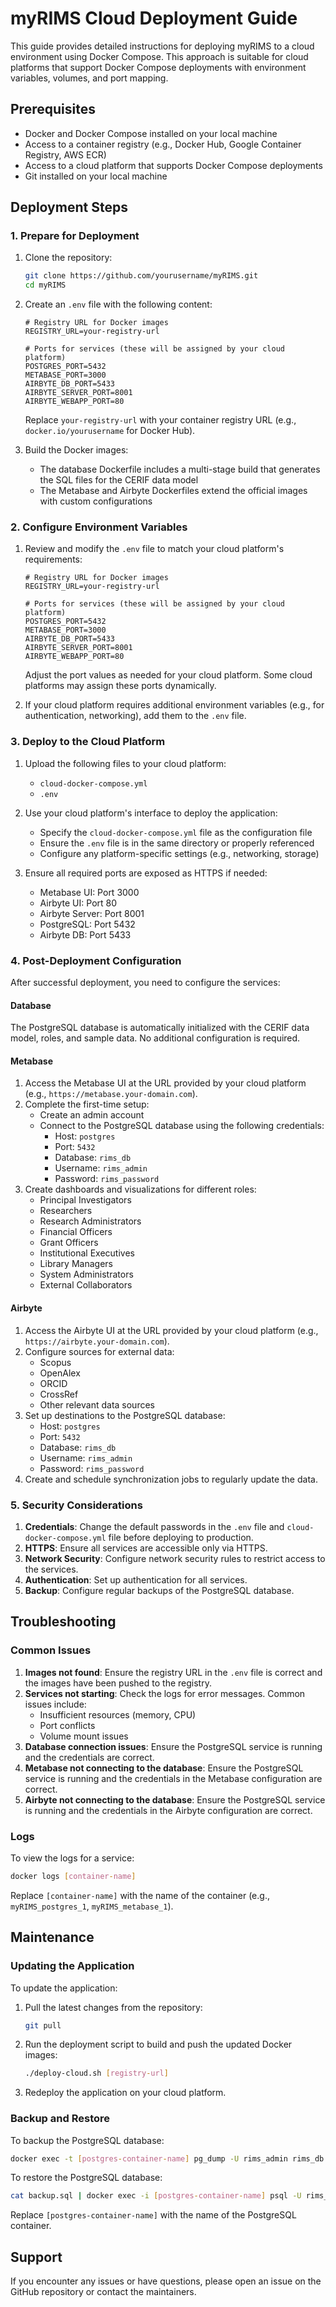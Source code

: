 # myRIMS Cloud Deployment Guide

This guide provides detailed instructions for deploying myRIMS to a cloud environment using Docker Compose. This approach is suitable for cloud platforms that support Docker Compose deployments with environment variables, volumes, and port mapping.

## Prerequisites

- Docker and Docker Compose installed on your local machine
- Access to a container registry (e.g., Docker Hub, Google Container Registry, AWS ECR)
- Access to a cloud platform that supports Docker Compose deployments
- Git installed on your local machine

## Deployment Steps

### 1. Prepare for Deployment

1. Clone the repository:
   ```bash
   git clone https://github.com/yourusername/myRIMS.git
   cd myRIMS
   ```

2. Create an `.env` file with the following content:
   ```
   # Registry URL for Docker images
   REGISTRY_URL=your-registry-url
   
   # Ports for services (these will be assigned by your cloud platform)
   POSTGRES_PORT=5432
   METABASE_PORT=3000
   AIRBYTE_DB_PORT=5433
   AIRBYTE_SERVER_PORT=8001
   AIRBYTE_WEBAPP_PORT=80
   ```

   Replace `your-registry-url` with your container registry URL (e.g., `docker.io/yourusername` for Docker Hub).

3. Build the Docker images:
   - The database Dockerfile includes a multi-stage build that generates the SQL files for the CERIF data model
   - The Metabase and Airbyte Dockerfiles extend the official images with custom configurations

### 2. Configure Environment Variables

1. Review and modify the `.env` file to match your cloud platform's requirements:
   ```
   # Registry URL for Docker images
   REGISTRY_URL=your-registry-url
   
   # Ports for services (these will be assigned by your cloud platform)
   POSTGRES_PORT=5432
   METABASE_PORT=3000
   AIRBYTE_DB_PORT=5433
   AIRBYTE_SERVER_PORT=8001
   AIRBYTE_WEBAPP_PORT=80
   ```

   Adjust the port values as needed for your cloud platform. Some cloud platforms may assign these ports dynamically.

2. If your cloud platform requires additional environment variables (e.g., for authentication, networking), add them to the `.env` file.

### 3. Deploy to the Cloud Platform

1. Upload the following files to your cloud platform:
   - `cloud-docker-compose.yml`
   - `.env`

2. Use your cloud platform's interface to deploy the application:
   - Specify the `cloud-docker-compose.yml` file as the configuration file
   - Ensure the `.env` file is in the same directory or properly referenced
   - Configure any platform-specific settings (e.g., networking, storage)

3. Ensure all required ports are exposed as HTTPS if needed:
   - Metabase UI: Port 3000
   - Airbyte UI: Port 80
   - Airbyte Server: Port 8001
   - PostgreSQL: Port 5432
   - Airbyte DB: Port 5433

### 4. Post-Deployment Configuration

After successful deployment, you need to configure the services:

#### Database

The PostgreSQL database is automatically initialized with the CERIF data model, roles, and sample data. No additional configuration is required.

#### Metabase

1. Access the Metabase UI at the URL provided by your cloud platform (e.g., `https://metabase.your-domain.com`).
2. Complete the first-time setup:
   - Create an admin account
   - Connect to the PostgreSQL database using the following credentials:
     - Host: `postgres`
     - Port: `5432`
     - Database: `rims_db`
     - Username: `rims_admin`
     - Password: `rims_password`
3. Create dashboards and visualizations for different roles:
   - Principal Investigators
   - Researchers
   - Research Administrators
   - Financial Officers
   - Grant Officers
   - Institutional Executives
   - Library Managers
   - System Administrators
   - External Collaborators

#### Airbyte

1. Access the Airbyte UI at the URL provided by your cloud platform (e.g., `https://airbyte.your-domain.com`).
2. Configure sources for external data:
   - Scopus
   - OpenAlex
   - ORCID
   - CrossRef
   - Other relevant data sources
3. Set up destinations to the PostgreSQL database:
   - Host: `postgres`
   - Port: `5432`
   - Database: `rims_db`
   - Username: `rims_admin`
   - Password: `rims_password`
4. Create and schedule synchronization jobs to regularly update the data.

### 5. Security Considerations

1. **Credentials**: Change the default passwords in the `.env` file and `cloud-docker-compose.yml` file before deploying to production.
2. **HTTPS**: Ensure all services are accessible only via HTTPS.
3. **Network Security**: Configure network security rules to restrict access to the services.
4. **Authentication**: Set up authentication for all services.
5. **Backup**: Configure regular backups of the PostgreSQL database.

## Troubleshooting

### Common Issues

1. **Images not found**: Ensure the registry URL in the `.env` file is correct and the images have been pushed to the registry.
2. **Services not starting**: Check the logs for error messages. Common issues include:
   - Insufficient resources (memory, CPU)
   - Port conflicts
   - Volume mount issues
3. **Database connection issues**: Ensure the PostgreSQL service is running and the credentials are correct.
4. **Metabase not connecting to the database**: Ensure the PostgreSQL service is running and the credentials in the Metabase configuration are correct.
5. **Airbyte not connecting to the database**: Ensure the PostgreSQL service is running and the credentials in the Airbyte configuration are correct.

### Logs

To view the logs for a service:

```bash
docker logs [container-name]
```

Replace `[container-name]` with the name of the container (e.g., `myRIMS_postgres_1`, `myRIMS_metabase_1`).

## Maintenance

### Updating the Application

To update the application:

1. Pull the latest changes from the repository:
   ```bash
   git pull
   ```

2. Run the deployment script to build and push the updated Docker images:
   ```bash
   ./deploy-cloud.sh [registry-url]
   ```

3. Redeploy the application on your cloud platform.

### Backup and Restore

To backup the PostgreSQL database:

```bash
docker exec -t [postgres-container-name] pg_dump -U rims_admin rims_db > backup.sql
```

To restore the PostgreSQL database:

```bash
cat backup.sql | docker exec -i [postgres-container-name] psql -U rims_admin -d rims_db
```

Replace `[postgres-container-name]` with the name of the PostgreSQL container.

## Support

If you encounter any issues or have questions, please open an issue on the GitHub repository or contact the maintainers.
